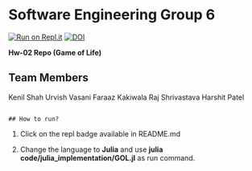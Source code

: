 # Software Engineering Group 6

[![Run on Repl.it](https://repl.it/badge/github/urvishvasani/HW_2_3_Game_of_Life)](https://repl.it/github/urvishvasani/HW_2_3_Game_of_Life)
[![DOI](https://zenodo.org/badge/DOI/10.5281/zenodo.3996733.svg)](https://doi.org/10.5281/zenodo.3996733)

**Hw-02 Repo (Game of Life)**

## Team Members

Kenil Shah
Urvish Vasani
Faraaz Kakiwala
Raj Shrivastava
Harshit Patel
```

## How to run?
```
1) Click on the repl badge available in README.md

2) Change the language to **Julia** and use **julia code/julia_implementation/GOL.jl** as run command.
```